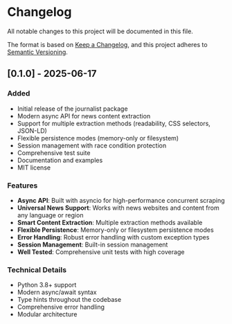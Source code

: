 # Changelog

All notable changes to this project will be documented in this file.

The format is based on [Keep a Changelog](https://keepachangelog.com/en/1.0.0/),
and this project adheres to [Semantic Versioning](https://semver.org/spec/v2.0.0.html).

## [0.1.0] - 2025-06-17

### Added

- Initial release of the journalist package
- Modern async API for news content extraction
- Support for multiple extraction methods (readability, CSS selectors, JSON-LD)
- Flexible persistence modes (memory-only or filesystem)
- Session management with race condition protection
- Comprehensive test suite
- Documentation and examples
- MIT license

### Features

- **Async API**: Built with asyncio for high-performance concurrent scraping
- **Universal News Support**: Works with news websites and content from any language or region
- **Smart Content Extraction**: Multiple extraction methods available
- **Flexible Persistence**: Memory-only or filesystem persistence modes
- **Error Handling**: Robust error handling with custom exception types
- **Session Management**: Built-in session management
- **Well Tested**: Comprehensive unit tests with high coverage

### Technical Details

- Python 3.8+ support
- Modern async/await syntax
- Type hints throughout the codebase
- Comprehensive error handling
- Modular architecture
